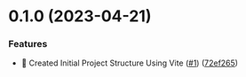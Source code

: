 # 0.1.0 (2023-04-21)


### Features

* 🎉 Created Initial Project Structure Using Vite ([#1](https://github.com/chalharb/loganharber/issues/1)) ([72ef265](https://github.com/chalharb/loganharber/commit/72ef265e2e510e4c3b590924eb1b22e2d12db206))




